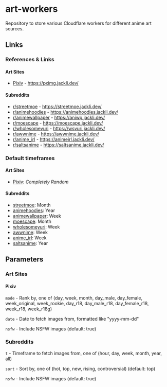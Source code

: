 # art-workers

Repository to store various Cloudflare workers for different anime art sources.

## Links

### References & Links

#### Art Sites

- [Pixiv](https://www.pixiv.net/) - https://pximg.jackli.dev/

#### Subreddits

- [r/streetmoe](https://www.reddit.com/r/streetmoe/) - https://streetmoe.jackli.dev/
- [r/animehoodies](https://www.reddit.com/r/animehoodies/) - https://animehoodies.jackli.dev/
- [r/animewallpaper](https://www.reddit.com/r/animewallpaper/) - https://aniwp.jackli.dev/
- [r/moescape](https://www.reddit.com/r/moescape/) - https://moescape.jackli.dev/
- [r/wholesomeyuri](https://www.reddit.com/r/wholesomeyuri/) - https://wsyuri.jackli.dev/
- [r/awwnime](https://www.reddit.com/r/awwnime/) - https://awwnime.jackli.dev/
- [r/anime_irl](https://www.reddit.com/r/anime_irl/) - https://animeirl.jackli.dev/
- [r/saltsanime](https://www.reddit.com/r/saltsanime/) - https://saltsanime.jackli.dev/

### Default timeframes

#### Art Sites

- [Pixiv](https://pximg.jackli.dev/): *Completely Random*

#### Subreddits

- [streetmoe](https://streetmoe.jackli.dev/): Month
- [animehoodies](https://animehoodies.jackli.dev/): Year
- [animewallpaper](https://aniwp.jackli.dev/): Week
- [moescape](https://moescape.jackli.dev/): Month
- [wholesomeyuri](https://wsyuri.jackli.dev/): Week
- [awwnime](https://awwnime.jackli.dev/): Week
- [anime_irl](https://animeirl.jackli.dev/): Week
- [saltsanime](https://saltsanime.jackli.dev/): Year

## Parameters

### Art Sites

#### Pixiv

`mode` - Rank by, one of (day, week, month, day_male, day_female, week_original, week_rookie, day_r18, day_male_r18, day_female_r18, week_r18, week_r18g)

`date` - Date to fetch images from, formatted like "yyyy-mm-dd"

`nsfw` - Include NSFW images (default: true)

### Subreddits

`t` - Timeframe to fetch images from, one of (hour, day, week, month, year, all)

`sort` - Sort by, one of (hot, top, new, rising, controversial) (default: top)

`nsfw` - Include NSFW images (default: true)


